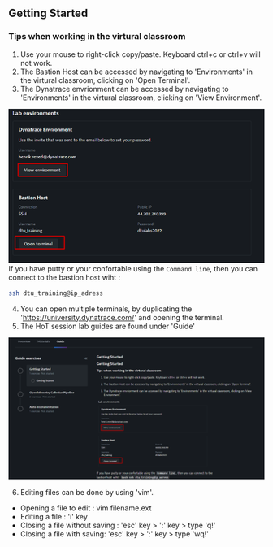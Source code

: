 ## Getting Started

### Tips when working in the virtural classroom

1. Use your mouse to right-click copy/paste. Keyboard ctrl+c or ctrl+v will not work.
2. The Bastion Host can be accessed by navigating to 'Environments' in the virtural classroom, clicking on 'Open Terminal'.
3. The Dynatrace envrionment can be accessed by navigating to 'Environments' in the virtural classroom, clicking on 'View Environment'.

![started 1](../../assets/images/image843.png)
 If you have putty or your confortable using the `Command line`, then you can connect to the bastion host wiht :
```bash 
ssh dtu_training@ip_adress
```
4. You can open multiple terminals, by duplicating the 'https://university.dynatrace.com/' and opening the terminal.
5. The HoT session lab guides are found under 'Guide'

![started 2](../../assets/images/started_2.png)

6. Editing files can be done by using 'vim'.
- Opening a file to edit : vim filename.ext
- Editing a file : 'i' key
- Closing a file without saving : 'esc' key > ':' key > type 'q!'
- Closing a file with saving: 'esc' key > ':' key > type 'wq!'